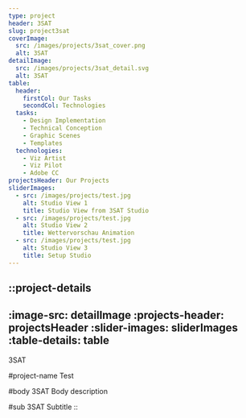 ```yaml
---
type: project
header: 3SAT
slug: project3sat
coverImage:
  src: /images/projects/3sat_cover.png
  alt: 3SAT
detailImage:
  src: /images/projects/3sat_detail.svg
  alt: 3SAT
table:
  header:
    firstCol: Our Tasks
    secondCol: Technologies
  tasks:
    - Design Implementation
    - Technical Conception
    - Graphic Scenes
    - Templates
  technologies:
    - Viz Artist
    - Viz Pilot
    - Adobe CC
projectsHeader: Our Projects
sliderImages:
  - src: /images/projects/test.jpg
    alt: Studio View 1
    title: Studio View from 3SAT Studio
  - src: /images/projects/test.jpg
    alt: Studio View 2
    title: Wettervorschau Animation
  - src: /images/projects/test.jpg
    alt: Studio View 3
    title: Setup Studio
---
```


::project-details
---
:image-src: detailImage
:projects-header: projectsHeader
:slider-images: sliderImages
:table-details: table
---
3SAT

#project-name
Test

#body
3SAT Body description

#sub
3SAT Subtitle
::
